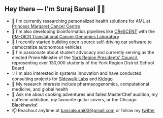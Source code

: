 ## Hey there — I'm **Suraj Bansal** 👋🏽

- 🧠 I'm currently researching personalized health solutions for AML at [Princess Margaret Cancer Centre](https://www.uhn.ca/PrincessMargaret)
- 🧠 I'm also developing bioinformatics pipelines like [CReSCENT](https://crescent.cloud/) with the [PM-OICR Translational Cancer Genomics Laboratory](https://tgl.oicr.on.ca/)
- 🚀 I recently started building open-source [self-driving car software](https://ryde.netlify.app/) to democratize autonomous vehicles
- 📢 I'm passionate about student advocacy and currently serving as the elected Prime Minister of the [York Region Presidents' Council](http://www.yrdsb.ca/studenttrustees/Pages/York%20Region%20Presidents'%20Council.aspx), representing over 130,000 students of the York Region District School Board
- 💡 I'm also interested in systems innovation and have conducted consulting projects for [Sidewalk Labs](https://drive.google.com/file/d/10nBSPSkaKlkVn7yOUCLjWkNUwt6DJEsD/view) and [Kidogo](https://drive.google.com/file/d/1ue5RfyYFE2QTbJ5lkTYrK-3QUvUVH_i8/view)
- 🤔 My research interests include pharmacogenomics, computational medicine, and global health
- 💬 Ask me about cooking adventures and failed MasterChef audition, my caffeine addiction, my favourite guitar covers, or the Chicago Blackhawks!
- 📫 Reachout anytime at bansalsuraj03@gmail.com or follow my [twitter](https://twitter.com/surajbansal2003)
